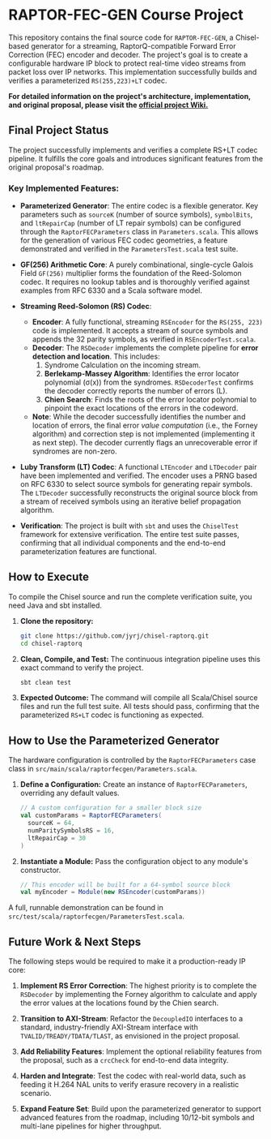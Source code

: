 # RAPTOR-FEC-GEN Course Project

This repository contains the final source code for `RAPTOR-FEC-GEN`, a Chisel-based generator for a streaming, RaptorQ-compatible Forward Error Correction (FEC) encoder and decoder. The project's goal is to create a configurable hardware IP block to protect real-time video streams from packet loss over IP networks. This implementation successfully builds and verifies a parameterized `RS(255,223)+LT` codec.

**For detailed information on the project's architecture, implementation, and original proposal, please visit the [official project Wiki.](https://github.com/jyrj/chisel-raptorq/wiki)**

## Final Project Status

The project successfully implements and verifies a complete RS+LT codec pipeline. It fulfills the core goals and introduces significant features from the original proposal's roadmap.

### Key Implemented Features:

* **Parameterized Generator**: The entire codec is a flexible generator. Key parameters such as `sourceK` (number of source symbols), `symbolBits`, and `ltRepairCap` (number of LT repair symbols) can be configured through the `RaptorFECParameters` class in `Parameters.scala`. This allows for the generation of various FEC codec geometries, a feature demonstrated and verified in the `ParametersTest.scala` test suite.

* **GF(256) Arithmetic Core**: A purely combinational, single-cycle Galois Field `GF(256)` multiplier forms the foundation of the Reed-Solomon codec. It requires no lookup tables and is thoroughly verified against examples from RFC 6330 and a Scala software model.

* **Streaming Reed-Solomon (RS) Codec**:
    * **Encoder**: A fully functional, streaming `RSEncoder` for the `RS(255, 223)` code is implemented. It accepts a stream of source symbols and appends the 32 parity symbols, as verified in `RSEncoderTest.scala`.
    * **Decoder**: The `RSDecoder` implements the complete pipeline for **error detection and location**. This includes:
        1.  Syndrome Calculation on the incoming stream.
        2.  **Berlekamp-Massey Algorithm**: Identifies the error locator polynomial (σ(x)) from the syndromes. `RSDecoderTest` confirms the decoder correctly reports the number of errors (L).
        3.  **Chien Search**: Finds the roots of the error locator polynomial to pinpoint the exact locations of the errors in the codeword.
    * **Note**: While the decoder successfully identifies the number and location of errors, the final error *value computation* (i.e., the Forney algorithm) and correction step is not implemented (implementing it as next step). The decoder currently flags an unrecoverable error if syndromes are non-zero.

* **Luby Transform (LT) Codec**: A functional `LTEncoder` and `LTDecoder` pair have been implemented and verified. The encoder uses a PRNG based on RFC 6330 to select source symbols for generating repair symbols. The `LTDecoder` successfully reconstructs the original source block from a stream of received symbols using an iterative belief propagation algorithm.

* **Verification**: The project is built with `sbt` and uses the `ChiselTest` framework for extensive verification. The entire test suite passes, confirming that all individual components and the end-to-end parameterization features are functional.

## How to Execute

To compile the Chisel source and run the complete verification suite, you need Java and sbt installed.

1.  **Clone the repository:**
    ```bash
    git clone https://github.com/jyrj/chisel-raptorq.git
    cd chisel-raptorq
    ```

2.  **Clean, Compile, and Test:**
    The continuous integration pipeline uses this exact command to verify the project.
    ```bash
    sbt clean test
    ```

3.  **Expected Outcome:**
    The command will compile all Scala/Chisel source files and run the full test suite. All tests should pass, confirming that the parameterized `RS+LT` codec is functioning as expected.

## How to Use the Parameterized Generator

The hardware configuration is controlled by the `RaptorFECParameters` case class in `src/main/scala/raptorfecgen/Parameters.scala`.

1.  **Define a Configuration:** Create an instance of `RaptorFECParameters`, overriding any default values.

    ```scala
    // A custom configuration for a smaller block size
    val customParams = RaptorFECParameters(
      sourceK = 64,
      numParitySymbolsRS = 16,
      ltRepairCap = 30
    )
    ```

2.  **Instantiate a Module:** Pass the configuration object to any module's constructor.

    ```scala
    // This encoder will be built for a 64-symbol source block
    val myEncoder = Module(new RSEncoder(customParams))
    ```
A full, runnable demonstration can be found in `src/test/scala/raptorfecgen/ParametersTest.scala`.

## Future Work & Next Steps

The following steps would be required to make it a production-ready IP core:

1.  **Implement RS Error Correction**: The highest priority is to complete the `RSDecoder` by implementing the Forney algorithm to calculate and apply the error values at the locations found by the Chien search.

2.  **Transition to AXI-Stream**: Refactor the `DecoupledIO` interfaces to a standard, industry-friendly AXI-Stream interface with `TVALID/TREADY/TDATA/TLAST`, as envisioned in the project proposal.

3.  **Add Reliability Features**: Implement the optional reliability features from the proposal, such as a `crcCheck` for end-to-end data integrity.

4.  **Harden and Integrate**: Test the codec with real-world data, such as feeding it H.264 NAL units to verify erasure recovery in a realistic scenario.

5.  **Expand Feature Set**: Build upon the parameterized generator to support advanced features from the roadmap, including 10/12-bit symbols and multi-lane pipelines for higher throughput.
